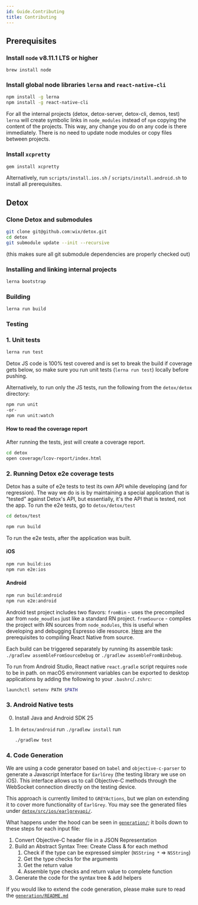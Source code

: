 ```yaml
---
id: Guide.Contributing
title: Contributing
---
```


## Prerequisites

### Install `node` v8.11.1 LTS or higher

```
brew install node
```

### Install global node libraries `lerna` and `react-native-cli`

```sh
npm install -g lerna
npm install -g react-native-cli
```

For all the internal projects (detox, detox-server, detox-cli, demos, test) `lerna` will create symbolic links in `node_modules` instead of `npm` copying the content of the projects. This way, any change you do on any code is there immediately. There is no need to update node modules or copy files between projects.

### Install `xcpretty`

```sh
gem install xcpretty
```

Alternatively, run `scripts/install.ios.sh` / `scripts/install.android.sh` to install all prerequisites.

## Detox

### Clone Detox and submodules

```sh
git clone git@github.com:wix/detox.git
cd detox
git submodule update --init --recursive
```
(this makes sure all git submodule dependencies are properly checked out)

### Installing and linking internal projects

```sh
lerna bootstrap
```

### Building

```sh
lerna run build
```

### Testing

### 1. Unit tests

```sh
lerna run test
```

Detox JS code is 100% test covered and is set to break the build if coverage gets below, so make sure you run unit tests (`lerna run test`) locally before pushing.

Alternatively, to run only the JS tests, run the following from the `detox/detox` directory:

```sh
npm run unit
-or-
npm run unit:watch
```

#### How to read the coverage report
After running the tests, jest will create a coverage report.

```sh
cd detox
open coverage/lcov-report/index.html
```

### 2. Running Detox e2e coverage tests
Detox has a suite of e2e tests to test its own API while developing (and for regression). The way we do is is by maintaining a special application that is "tested" against Detox's API, but essentially, it's the API that is tested, not the app.
To run the e2e tests, go to `detox/detox/test`

```sh
cd detox/test
```


```sh
npm run build
```

To run the e2e tests, after the application was built.

#### iOS
```sh
npm run build:ios
npm run e2e:ios
```

#### Android
```sh
npm run build:android
npm run e2e:android
```

Android test project includes two flavors: 
`fromBin` - uses the precompiled aar from `node_moudles` just like a standard RN project.
`fromSource` - compiles the project with RN sources from `node_modules`, this is useful when developing and debugging Espresso idle resource. 
[Here](https://facebook.github.io/react-native/docs/building-from-source.html#android) are the prerequisites to compiling React Native from source.

Each build can be triggered separately by running its assemble task:
`./gradlew assembleFromSourceDebug` or `./gradlew assembleFromBinDebug`.

To run from Android Studio, React native `react.gradle` script requires `node` to be in path.
on macOS environment variables can be exported to desktop applications by adding the following to your `.bashrc`/`.zshrc`:

```sh
launchctl setenv PATH $PATH
```


### 3. Android Native tests

0. Install Java and Android SDK 25
1. In `detox/android` run `./gradlew install` run

	```sh
	./gradlew test
	```

### 4. Code Generation

We are using a code generator based on `babel` and `objective-c-parser` to generate a Javascript Interface for `EarlGrey` (the testing library we use on iOS).
This interface allows us to call Objective-C methods through the WebSocket connection directly on the testing device. 

This approach is currently limited to `GREYActions`, but we plan on extending it to cover more functionality of `EarlGrey`.
You may see the generated files under [`detox/src/ios/earlgreyapi/`](../detox/src/ios/earlgreyapi).

What happens under the hood can be seen in [`generation/`](../generation); it boils down to these steps for each input file:

1. Convert Objective-C header file in a JSON Representation
2. Build an Abstract Syntax Tree: Create Class & for each method
    1. Check if the type can be expressed simpler (`NSString *` => `NSString`)
    2. Get the type checks for the arguments
    2. Get the return value
    4. Assemble type checks and return value to complete function
3. Generate the code for the syntax tree & add helpers

If you would like to extend the code generation, please make sure to read the [`generation/README.md`](../generation#generation)
